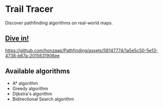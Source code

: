<h1>Trail Tracer</h1>
<p>Discover pathfinding algorithms on real-world maps.</p>

<h2 align="left">
    <a href="https://github.com/Atharvasaraiya">
        <b>Dive in!</b>
    </a>
</h2>

 
 https://github.com/honzaap/Pathfinding/assets/58147774/1a5e5c50-5e13-4738-b67a-2015631906ee 
 

## Available algorithms 
- A* algorithm
- Greedy algorithm
- Dijkstra's algorithm
- Bidirectional Search algorithm
